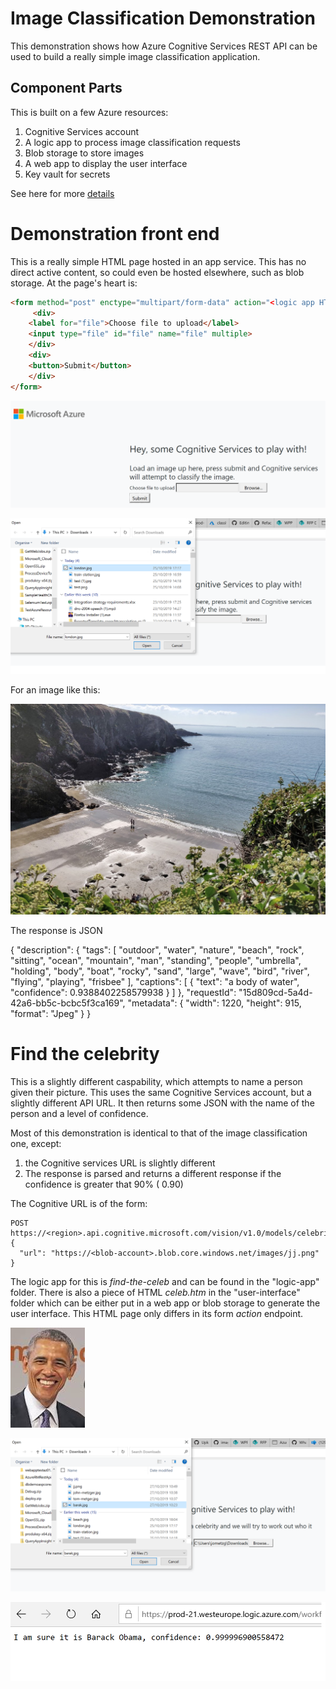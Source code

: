 # Image Classification Demonstration

This demonstration shows how Azure Cognitive Services REST API can be used to build a really simple image classification application.

## Component Parts
This is built on a few Azure resources:
1. Cognitive Services account
2. A logic app to process image classification requests
3. Blob storage to store images
4. A web app to display the user interface
5. Key vault for secrets

See here for more [details](https://github.com/jometzg/image-classification/tree/master/logic-app)

# Demonstration front end
This is a really simple HTML page hosted in an app service. This has no direct active content, so could even be hosted elsewhere, such as blob storage. At the page's heart is:

```html
<form method="post" enctype="multipart/form-data" action="<logic app HTTP trigger URL>">
     <div>
    <label for="file">Choose file to upload</label>
    <input type="file" id="file" name="file" multiple>
    </div>
    <div>
    <button>Submit</button>
    </div>
</form>
```
![alt text](https://github.com/jometzg/image-classification/blob/master/user-interface/front-end.png "Simple demo front end")

![alt text](https://github.com/jometzg/image-classification/blob/master/user-interface/front-end-select-image.png "Select and image file to upload")

For an image like this:

![alt text](https://github.com/jometzg/image-classification/blob/master/user-interface/beech.png "London")

The response is JSON
>
{
	"description": {
		"tags": [
			"outdoor",
			"water",
			"nature",
			"beach",
			"rock",
			"sitting",
			"ocean",
			"mountain",
			"man",
			"standing",
			"people",
			"umbrella",
			"holding",
			"body",
			"boat",
			"rocky",
			"sand",
			"large",
			"wave",
			"bird",
			"river",
			"flying",
			"playing",
			"frisbee"
		],
		"captions": [
			{
				"text": "a body of water",
				"confidence": 0.9388402258579938
			}
		]
	},
	"requestId": "15d809cd-5a4d-42a6-bb5c-bcbc5f3ca169",
	"metadata": {
		"width": 1220,
		"height": 915,
		"format": "Jpeg"
	}
}

# Find the celebrity
This is a slightly different caspability, which attempts to name a person given their picture. This uses the same Cognitive Services account, but a slightly different API URL. It then returns some JSON with the name of the person and a level of confidence.

Most of this demonstration is identical to that of the image classification one, except:
1. the Cognitive services URL is slightly different
2. The response is parsed and returns a different response if the confidence is greater that 90% ( 0.90)

The Cognitive URL is of the form:
```
POST https://<region>.api.cognitive.microsoft.com/vision/v1.0/models/celebrities/analyze
{
  "url": "https://<blob-account>.blob.core.windows.net/images/jj.png"
}
```
The logic app for this is *find-the-celeb* and can be found in the "logic-app" folder. There is also a piece of HTML *celeb.htm* in the "user-interface" folder which can be either put in a web app or blob storage to generate the user interface. This HTML page only differs in its form *action* endpoint.

![alt text](https://github.com/jometzg/image-classification/blob/master/user-interface/barak.jpg "Simple image")

![alt text](https://github.com/jometzg/image-classification/blob/master/user-interface/front-end-select-image-barak.png "Select and image file to upload")

![alt text](https://github.com/jometzg/image-classification/blob/master/user-interface/front-end-celeb-response.png "Celebrity response")
